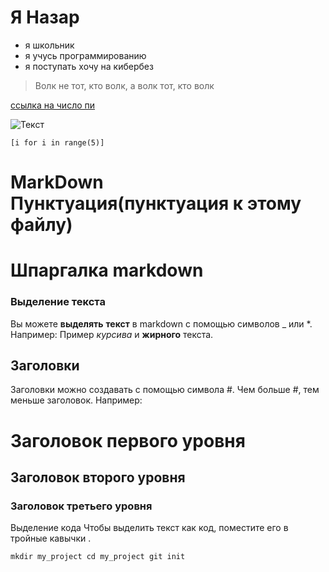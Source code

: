 # Я __Назар__
- я школьник
- я учусь программированию
- я поступать хочу на кибербез
> Волк не тот, кто волк, а волк тот, кто волк

[ссылка на число пи](https://idk0182.github.io/PI)

![Текст](https://avatars.mds.yandex.net/i?id=21128a7aac9aae3b5540cddb0c45183d6cfe2143-6212678-images-thumbs&n=13)

```[i for i in range(5)]```
# MarkDown Пунктуация(пунктуация к этому файлу)
# Шпаргалка markdown
### Выделение текста
Вы можете __выделять__ **текст** в markdown с помощью символов _ или *. Например: Пример *курсива* и **жирного** текста.

## Заголовки
Заголовки можно создавать с помощью символа #. Чем больше #, тем меньше заголовок. Например:

# Заголовок первого уровня
## Заголовок второго уровня
### Заголовок третьего уровня
Выделение кода
Чтобы выделить текст как код, поместите его в тройные кавычки  .

```mkdir my_project cd my_project git init``` 
